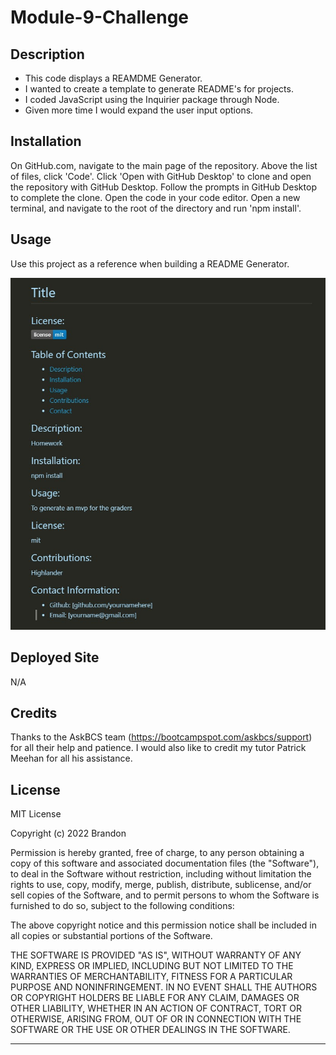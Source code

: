# Module-9-Challenge

## Description

- This code displays a REAMDME Generator.
- I wanted to create a template to generate README's for projects.
- I coded JavaScript using the Inquirier package through Node.
- Given more time I would expand the user input options.

## Installation

On GitHub.com, navigate to the main page of the repository. Above the list of files, click 'Code'. Click 'Open with GitHub Desktop' to clone and open the repository with GitHub Desktop. Follow the prompts in GitHub Desktop to complete the clone. Open the code in your code editor. Open a new terminal, and navigate to the root of the directory and run 'npm install'. 

## Usage

Use this project as a reference when building a README Generator.

![image](/Develop/assets/sample.readme.jpg)

## Deployed Site
N/A

## Credits

Thanks to the AskBCS team (https://bootcampspot.com/askbcs/support) for all their help and patience. I would also like to credit my tutor Patrick Meehan for all his assistance. 

## License

MIT License

Copyright (c) 2022 Brandon

Permission is hereby granted, free of charge, to any person obtaining a copy
of this software and associated documentation files (the "Software"), to deal
in the Software without restriction, including without limitation the rights
to use, copy, modify, merge, publish, distribute, sublicense, and/or sell
copies of the Software, and to permit persons to whom the Software is
furnished to do so, subject to the following conditions:

The above copyright notice and this permission notice shall be included in all
copies or substantial portions of the Software.

THE SOFTWARE IS PROVIDED "AS IS", WITHOUT WARRANTY OF ANY KIND, EXPRESS OR
IMPLIED, INCLUDING BUT NOT LIMITED TO THE WARRANTIES OF MERCHANTABILITY,
FITNESS FOR A PARTICULAR PURPOSE AND NONINFRINGEMENT. IN NO EVENT SHALL THE
AUTHORS OR COPYRIGHT HOLDERS BE LIABLE FOR ANY CLAIM, DAMAGES OR OTHER
LIABILITY, WHETHER IN AN ACTION OF CONTRACT, TORT OR OTHERWISE, ARISING FROM,
OUT OF OR IN CONNECTION WITH THE SOFTWARE OR THE USE OR OTHER DEALINGS IN THE
SOFTWARE.

---
